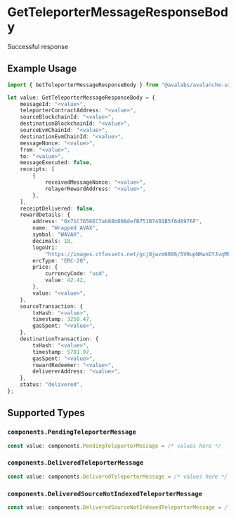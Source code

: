 # GetTeleporterMessageResponseBody

Successful response

## Example Usage

```typescript
import { GetTeleporterMessageResponseBody } from "@avalabs/avalanche-sdk/models/operations";

let value: GetTeleporterMessageResponseBody = {
    messageId: "<value>",
    teleporterContractAddress: "<value>",
    sourceBlockchainId: "<value>",
    destinationBlockchainId: "<value>",
    sourceEvmChainId: "<value>",
    destinationEvmChainId: "<value>",
    messageNonce: "<value>",
    from: "<value>",
    to: "<value>",
    messageExecuted: false,
    receipts: [
        {
            receivedMessageNonce: "<value>",
            relayerRewardAddress: "<value>",
        },
    ],
    receiptDelivered: false,
    rewardDetails: {
        address: "0x71C7656EC7ab88b098defB751B7401B5f6d8976F",
        name: "Wrapped AVAX",
        symbol: "WAVAX",
        decimals: 18,
        logoUri:
            "https://images.ctfassets.net/gcj8jwzm6086/5VHupNKwnDYJvqMENeV7iJ/fdd6326b7a82c8388e4ee9d4be7062d4/avalanche-avax-logo.svg",
        ercType: "ERC-20",
        price: {
            currencyCode: "usd",
            value: 42.42,
        },
        value: "<value>",
    },
    sourceTransaction: {
        txHash: "<value>",
        timestamp: 3250.47,
        gasSpent: "<value>",
    },
    destinationTransaction: {
        txHash: "<value>",
        timestamp: 5701.97,
        gasSpent: "<value>",
        rewardRedeemer: "<value>",
        delivererAddress: "<value>",
    },
    status: "delivered",
};
```

## Supported Types

### `components.PendingTeleporterMessage`

```typescript
const value: components.PendingTeleporterMessage = /* values here */
```

### `components.DeliveredTeleporterMessage`

```typescript
const value: components.DeliveredTeleporterMessage = /* values here */
```

### `components.DeliveredSourceNotIndexedTeleporterMessage`

```typescript
const value: components.DeliveredSourceNotIndexedTeleporterMessage = /* values here */
```

